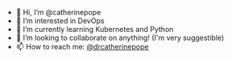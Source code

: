 - 👋 Hi, I’m @catherinepope
- 👀 I’m interested in DevOps
- 🌱 I’m currently learning Kubernetes and Python
- 💞️ I’m looking to collaborate on anything! (I'm very suggestible)
- 📫 How to reach me: [@drcatherinepope](https://twitter.com/drcatherinepope)

<!---
catherinepope/catherinepope is a ✨ special ✨ repository because its `README.md` (this file) appears on your GitHub profile.
You can click the Preview link to take a look at your changes.
--->
